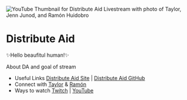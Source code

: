 ![YouTube Thumbnail for Distribute Aid Livestream with photo of Taylor, Jenn Junod, and Ramón Huidobro](https://user-images.githubusercontent.com/77285384/213926289-361a98fd-01b0-45a9-8861-33a982ad9680.png)

# Distribute Aid

✨Hello beaufitul human!✨

About DA and goal of stream

- Useful Links [Distribute Aid Site](https://distributeaid.org/) | [Distribute Aid GitHub](https://github.com/orgs/distributeaid/dashboard)
- Connect with [Taylor](https://twitter.com/borderless_dev) & [Ramón](https://twitter.com/hola_soy_milk) 
- Ways to watch [Twitch](https://www.twitch.tv/jennjunod) | [YouTube](https://www.youtube.com/channel/UCOYqYy7ebj5j63TbdGB-Lcg)
